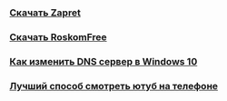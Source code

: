### [Скачать Zapret](https://github.com/censorliber/zapret)

### [Скачать RoskomFree](https://github.com/censorliber/roskomFree)

### [Как изменить DNS сервер в Windows 10](https://github.com/censorliber/censor/blob/main/dns.md)

### [Лучший способ смотреть ютуб на телефоне](https://github.com/censorliber/censor/blob/main/bravenewpipe.md)
